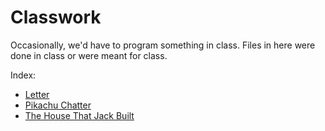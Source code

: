 # Classwork

Occasionally, we'd have to program something in class.
Files in here were done in class or were meant for class.

Index:

- [Letter](Letter.java)
- [Pikachu Chatter](PikachuChatter.java)
- [The House That Jack Built](TheHouseThatJackBuilt.java)
